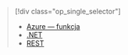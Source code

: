 > [!div class="op_single_selector"]
> * [Azure — funkcja](../articles/media-services/media-services-dotnet-how-to-use-azure-functions.md)
> * [.NET](../articles/media-services/media-services-dotnet-how-to-use.md)
> * [REST](../articles/media-services/media-services-rest-how-to-use.md)
>  
> 

